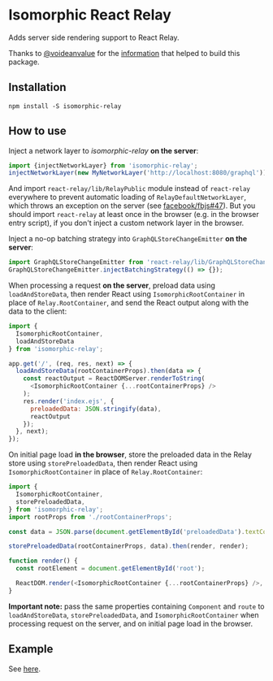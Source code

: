 Isomorphic React Relay
======================
Adds server side rendering support to React Relay.

Thanks to [@voideanvalue](https://github.com/voideanvalue) for the [information](https://github.com/facebook/relay/issues/36#issuecomment-130402024) that helped to build this package.

Installation
------------

    npm install -S isomorphic-relay

How to use
----------

Inject a network layer to *isomorphic-relay* **on the server**:
```javascript
import {injectNetworkLayer} from 'isomorphic-relay';
injectNetworkLayer(new MyNetworkLayer('http://localhost:8080/graphql'));
```
And import `react-relay/lib/RelayPublic` module instead of `react-relay` everywhere to prevent automatic loading of `RelayDefaultNetworkLayer`, which throws an exception on the server (see [facebook/fbjs#47](https://github.com/facebook/fbjs/issues/47)). But you should import `react-relay` at least once in the browser (e.g. in the browser entry script), if you don't inject a custom network layer in the browser.

Inject a no-op batching strategy into `GraphQLStoreChangeEmitter` **on the server**:
```javascript
import GraphQLStoreChangeEmitter from 'react-relay/lib/GraphQLStoreChangeEmitter';
GraphQLStoreChangeEmitter.injectBatchingStrategy(() => {});
```
When processing a request **on the server**, preload data using `loadAndStoreData`, then render React using `IsomorphicRootContainer` in place of `Relay.RootContainer`, and send the React output along with the data to the client:
```javascript
import {
  IsomorphicRootContainer,
  loadAndStoreData
} from 'isomorphic-relay';

app.get('/', (req, res, next) => {
  loadAndStoreData(rootContainerProps).then(data => {
    const reactOutput = ReactDOMServer.renderToString(
      <IsomorphicRootContainer {...rootContainerProps} />
    );
    res.render('index.ejs', {
      preloadedData: JSON.stringify(data),
      reactOutput
    });
  }, next);
});
```
On initial page load **in the browser**, store the preloaded data in the Relay store using `storePreloadedData`, then render React using `IsomorphicRootContainer` in place of `Relay.RootContainer`:
```javascript
import {
  IsomorphicRootContainer,
  storePreloadedData,
} from 'isomorphic-relay';
import rootProps from './rootContainerProps';

const data = JSON.parse(document.getElementById('preloadedData').textContent);

storePreloadedData(rootContainerProps, data).then(render, render);

function render() {
  const rootElement = document.getElementById('root');

  ReactDOM.render(<IsomorphicRootContainer {...rootContainerProps} />, rootElement);
}
```
**Important note:** pass the same properties containing `Component` and `route` to `loadAndStoreData`, `storePreloadedData`, and `IsomorphicRootContainer` when processing request on the server, and on initial page load in the browser.

Example
-------
See [here](https://github.com/denvned/isomorphic-relay/tree/master/examples/star-wars).
